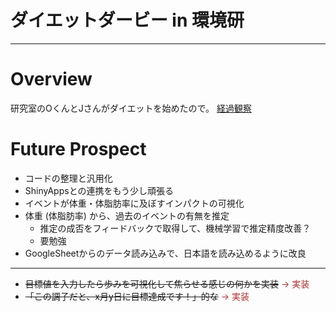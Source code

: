# ダイエットダービー in 環境研
----

# Overview
研究室のOくんとJさんがダイエットを始めたので。
[経過観察](https://dietderby2015.shinyapps.io/Diet)

# Future Prospect
- コードの整理と汎用化
- ShinyAppsとの連携をもう少し頑張る
- イベントが体重・体脂肪率に及ぼすインパクトの可視化
- 体重 (体脂肪率) から、過去のイベントの有無を推定
	- 推定の成否をフィードバックで取得して、機械学習で推定精度改善？ 
	- 要勉強
- GoogleSheetからのデータ読み込みで、日本語を読み込めるように改良

----  
- ~~目標値を入力したら歩みを可視化して焦らせる感じの何かを実装~~ <span style=" color: #AA3333;"> → 実装</span>
- ~~「この調子だと、x月y日に目標達成です！」的な~~ <span style=" color: #AA3333;"> → 実装</span>


